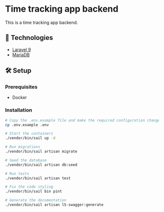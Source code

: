 # Time tracking app backend

This is a time tracking app backend.

## 🔧 Technologies

- [Laravel 9](https://laravel.com/)
- [MariaDB](https://mariadb.org/)

## 🛠️ Setup

### Prerequisites

- Docker

### Installation

```bash
# Copy the .env.example file and make the required configuration changes in the .env file
cp .env.example .env

# Start the containers
./vendor/bin/sail up -d

# Run migrations
./vendor/bin/sail artisan migrate

# Seed the database
./vendor/bin/sail artisan db:seed

# Run tests
./vendor/bin/sail artisan test

# Fix the code styling
./vendor/bin/sail bin pint

# Generate the documentation
./vendor/bin/sail artisan l5-swagger:generate 
```
